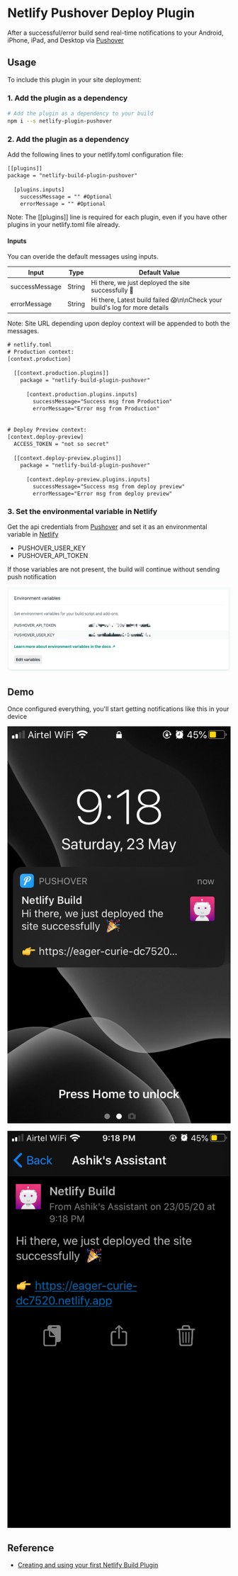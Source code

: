 # Netlify Pushover Deploy Plugin

After a successful/error build send real-time notifications to your Android,
iPhone, iPad, and Desktop via [Pushover](http://pushover.net)

## Usage

To include this plugin in your site deployment:

### 1. Add the plugin as a dependency

```sh
# Add the plugin as a dependency to your build
npm i --s netlify-plugin-pushover
```

### 2. Add the plugin as a dependency

Add the following lines to your netlify.toml configuration file:

```
[[plugins]]
package = "netlify-build-plugin-pushover"

  [plugins.inputs]
    successMessage = "" #Optional
    errorMessage = "" #Optional
```

Note: The [[plugins]] line is required for each plugin, even if you have other
plugins in your netlify.toml file already.

#### Inputs

You can overide the default messages using inputs.

| Input          | Type   | Default Value                                                               |
| -------------- | ------ | --------------------------------------------------------------------------- |
| successMessage | String | Hi there, we just deployed the site successfully 🎉                         |
| errorMessage   | String | Hi there, Latest build failed 😱\n\nCheck your build's log for more details |

Note: Site URL depending upon deploy context will be appended to both the
messages.

```
# netlify.toml
# Production context:
[context.production]

  [[context.production.plugins]]
    package = "netlify-build-plugin-pushover"

      [context.production.plugins.inputs]
        successMessage="Success msg from Production"
        errorMessage="Error msg from Production"


# Deploy Preview context:
[context.deploy-preview]
  ACCESS_TOKEN = "not so secret"

  [[context.deploy-preview.plugins]]
    package = "netlify-build-plugin-pushover"

      [context.deploy-preview.plugins.inputs]
        successMessage="Success msg from deploy preview"
        errorMessage="Error msg from deploy preview"

```

### 3. Set the environmental variable in Netlify

Get the api credentials from [Pushover](https://pushover.net/api) and set it as
an environmental variable in
[Netlify](https://docs.netlify.com/configure-builds/get-started/#build-environment-variables)

-   PUSHOVER_USER_KEY
-   PUSHOVER_API_TOKEN

If those variables are not present, the build will continue without sending push
notification

![](./docs/netlify-env-variable-dashboard.png)

## Demo

Once configured everything, you'll start getting notifications like this in your
device

![](./docs/pushover-1.png)

![](./docs/pushover-2.png)

## Reference

-   [Creating and using your first Netlify Build Plugin](https://www.netlify.com/blog/2019/10/16/creating-and-using-your-first-netlify-build-plugin)

